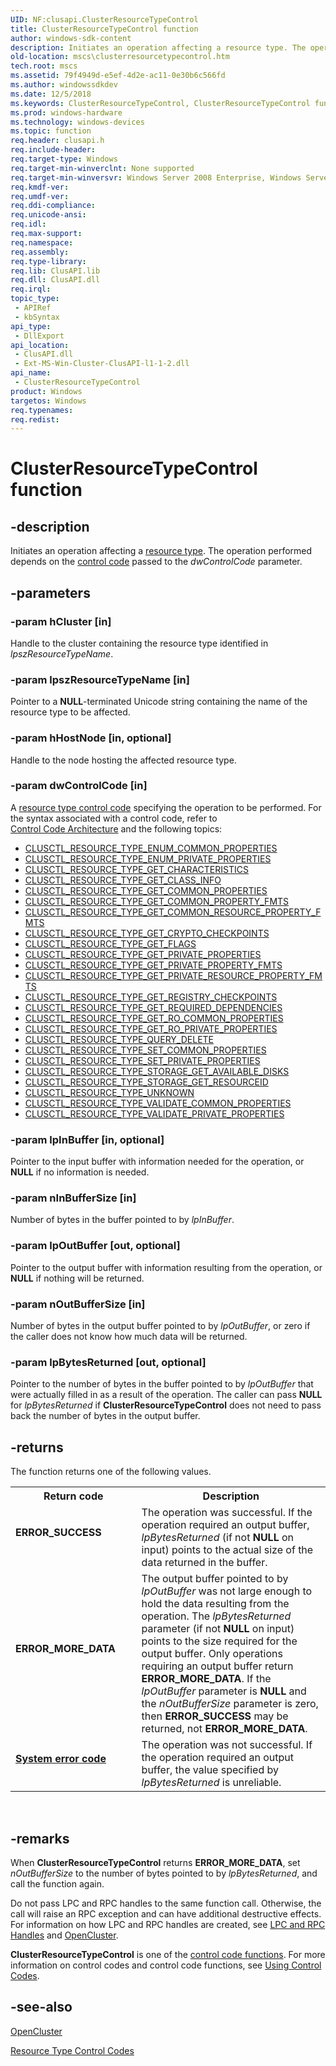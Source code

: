```yaml
---
UID: NF:clusapi.ClusterResourceTypeControl
title: ClusterResourceTypeControl function
author: windows-sdk-content
description: Initiates an operation affecting a resource type. The operation performed depends on the control code passed to the dwControlCode parameter.
old-location: mscs\clusterresourcetypecontrol.htm
tech.root: mscs
ms.assetid: 79f4949d-e5ef-4d2e-ac11-0e30b6c566fd
ms.author: windowssdkdev
ms.date: 12/5/2018
ms.keywords: ClusterResourceTypeControl, ClusterResourceTypeControl function [Failover Cluster], _wolf_clusterresourcetypecontrol, clusapi/ClusterResourceTypeControl, mscs.clusterresourcetypecontrol
ms.prod: windows-hardware
ms.technology: windows-devices
ms.topic: function
req.header: clusapi.h
req.include-header: 
req.target-type: Windows
req.target-min-winverclnt: None supported
req.target-min-winversvr: Windows Server 2008 Enterprise, Windows Server 2008 Datacenter
req.kmdf-ver: 
req.umdf-ver: 
req.ddi-compliance: 
req.unicode-ansi: 
req.idl: 
req.max-support: 
req.namespace: 
req.assembly: 
req.type-library: 
req.lib: ClusAPI.lib
req.dll: ClusAPI.dll
req.irql: 
topic_type:
 - APIRef
 - kbSyntax
api_type:
 - DllExport
api_location:
 - ClusAPI.dll
 - Ext-MS-Win-Cluster-ClusAPI-l1-1-2.dll
api_name:
 - ClusterResourceTypeControl
product: Windows
targetos: Windows
req.typenames: 
req.redist: 
---
```


# ClusterResourceTypeControl function


## -description


Initiates an operation affecting a <a href="https://msdn.microsoft.com/en-us/library/Aa372279(v=VS.85).aspx">resource type</a>. The 
    operation performed depends on the <a href="https://msdn.microsoft.com/en-us/library/Aa369307(v=VS.85).aspx">control code</a> passed to the 
    <i>dwControlCode</i> parameter.


## -parameters




### -param hCluster [in]

Handle to the cluster containing the resource type identified in 
       <i>lpszResourceTypeName</i>.


### -param lpszResourceTypeName [in]

Pointer to a <b>NULL</b>-terminated Unicode string containing the name of the resource 
       type to be affected.


### -param hHostNode [in, optional]

Handle to the node hosting the affected resource type.


### -param dwControlCode [in]

A <a href="https://msdn.microsoft.com/en-us/library/Aa372309(v=VS.85).aspx">resource type control code</a> specifying 
       the operation to be performed. For the syntax associated with a control code, refer to  
       <a href="https://msdn.microsoft.com/en-us/library/Aa369308(v=VS.85).aspx">Control Code Architecture</a> and the following 
       topics:

<ul>
<li>
<a href="https://msdn.microsoft.com/en-us/library/Aa367498(v=VS.85).aspx">CLUSCTL_RESOURCE_TYPE_ENUM_COMMON_PROPERTIES</a>
</li>
<li>
<a href="https://msdn.microsoft.com/en-us/library/Aa367499(v=VS.85).aspx">CLUSCTL_RESOURCE_TYPE_ENUM_PRIVATE_PROPERTIES</a>
</li>
<li>
<a href="https://msdn.microsoft.com/en-us/library/Aa367503(v=VS.85).aspx">CLUSCTL_RESOURCE_TYPE_GET_CHARACTERISTICS</a>
</li>
<li>
<a href="https://msdn.microsoft.com/en-us/library/Aa367504(v=VS.85).aspx">CLUSCTL_RESOURCE_TYPE_GET_CLASS_INFO</a>
</li>
<li>
<a href="https://msdn.microsoft.com/en-us/library/Aa367505(v=VS.85).aspx">CLUSCTL_RESOURCE_TYPE_GET_COMMON_PROPERTIES</a>
</li>
<li>
<a href="https://msdn.microsoft.com/en-us/library/Aa367506(v=VS.85).aspx">CLUSCTL_RESOURCE_TYPE_GET_COMMON_PROPERTY_FMTS</a>
</li>
<li>
<a href="https://msdn.microsoft.com/en-us/library/Aa367507(v=VS.85).aspx">CLUSCTL_RESOURCE_TYPE_GET_COMMON_RESOURCE_PROPERTY_FMTS</a>
</li>
<li>
<a href="https://msdn.microsoft.com/en-us/library/Aa367508(v=VS.85).aspx">CLUSCTL_RESOURCE_TYPE_GET_CRYPTO_CHECKPOINTS</a>
</li>
<li>
<a href="https://msdn.microsoft.com/en-us/library/Aa367509(v=VS.85).aspx">CLUSCTL_RESOURCE_TYPE_GET_FLAGS</a>
</li>
<li>
<a href="https://msdn.microsoft.com/en-us/library/Aa367510(v=VS.85).aspx">CLUSCTL_RESOURCE_TYPE_GET_PRIVATE_PROPERTIES</a>
</li>
<li>
<a href="https://msdn.microsoft.com/en-us/library/Aa367511(v=VS.85).aspx">CLUSCTL_RESOURCE_TYPE_GET_PRIVATE_PROPERTY_FMTS</a>
</li>
<li>
<a href="https://msdn.microsoft.com/en-us/library/Aa367512(v=VS.85).aspx">CLUSCTL_RESOURCE_TYPE_GET_PRIVATE_RESOURCE_PROPERTY_FMTS</a>
</li>
<li>
<a href="https://msdn.microsoft.com/en-us/library/Aa367645(v=VS.85).aspx">CLUSCTL_RESOURCE_TYPE_GET_REGISTRY_CHECKPOINTS</a>
</li>
<li>
<a href="https://msdn.microsoft.com/en-us/library/Aa367647(v=VS.85).aspx">CLUSCTL_RESOURCE_TYPE_GET_REQUIRED_DEPENDENCIES</a>
</li>
<li>
<a href="https://msdn.microsoft.com/en-us/library/Aa367651(v=VS.85).aspx">CLUSCTL_RESOURCE_TYPE_GET_RO_COMMON_PROPERTIES</a>
</li>
<li>
<a href="https://msdn.microsoft.com/en-us/library/Aa367653(v=VS.85).aspx">CLUSCTL_RESOURCE_TYPE_GET_RO_PRIVATE_PROPERTIES</a>
</li>
<li>
<a href="https://msdn.microsoft.com/en-us/library/Aa367661(v=VS.85).aspx">CLUSCTL_RESOURCE_TYPE_QUERY_DELETE</a>
</li>
<li>
<a href="https://msdn.microsoft.com/en-us/library/Aa367665(v=VS.85).aspx">CLUSCTL_RESOURCE_TYPE_SET_COMMON_PROPERTIES</a>
</li>
<li>
<a href="https://msdn.microsoft.com/en-us/library/Aa367668(v=VS.85).aspx">CLUSCTL_RESOURCE_TYPE_SET_PRIVATE_PROPERTIES</a>
</li>
<li>
<a href="https://msdn.microsoft.com/en-us/library/Aa367675(v=VS.85).aspx">CLUSCTL_RESOURCE_TYPE_STORAGE_GET_AVAILABLE_DISKS</a>
</li>
<li>
<a href="https://msdn.microsoft.com/en-us/library/Hh920945(v=VS.85).aspx">CLUSCTL_RESOURCE_TYPE_STORAGE_GET_RESOURCEID</a>
</li>
<li>
<a href="https://msdn.microsoft.com/en-us/library/Aa367677(v=VS.85).aspx">CLUSCTL_RESOURCE_TYPE_UNKNOWN</a>
</li>
<li>
<a href="https://msdn.microsoft.com/en-us/library/Aa367682(v=VS.85).aspx">CLUSCTL_RESOURCE_TYPE_VALIDATE_COMMON_PROPERTIES</a>
</li>
<li>
<a href="https://msdn.microsoft.com/en-us/library/Aa367685(v=VS.85).aspx">CLUSCTL_RESOURCE_TYPE_VALIDATE_PRIVATE_PROPERTIES</a>
</li>
</ul>

### -param lpInBuffer [in, optional]

Pointer to the input buffer with information needed for the operation, or <b>NULL</b> if 
       no information is needed.


### -param nInBufferSize [in]

Number of bytes in the buffer pointed to by <i>lpInBuffer</i>.


### -param lpOutBuffer [out, optional]

Pointer to the output buffer with information resulting from the operation, or 
      <b>NULL</b> if nothing will be returned.


### -param nOutBufferSize [in]

Number of bytes in the output buffer pointed to by <i>lpOutBuffer</i>, or zero if the 
       caller does not know how much data will be returned.


### -param lpBytesReturned [out, optional]

Pointer to the number of bytes in the buffer pointed to by <i>lpOutBuffer</i> that were 
       actually filled in as a result of the operation. The caller can pass <b>NULL</b> for 
       <i>lpBytesReturned</i> if 
       <b>ClusterResourceTypeControl</b> does not need 
       to pass back the number of bytes in the output buffer.


## -returns



The function returns one of the following values.

<table>
<tr>
<th>Return code</th>
<th>Description</th>
</tr>
<tr>
<td width="40%">
<dl>
<dt><b>ERROR_SUCCESS</b></dt>
</dl>
</td>
<td width="60%">
The operation was successful. If the operation required an output buffer, 
         <i>lpBytesReturned</i> (if not <b>NULL</b> on input) points to the 
         actual size of the data returned in the buffer.

</td>
</tr>
<tr>
<td width="40%">
<dl>
<dt><b>ERROR_MORE_DATA</b></dt>
</dl>
</td>
<td width="60%">
The output buffer pointed to by <i>lpOutBuffer</i> was not large enough to hold the data 
         resulting from the operation. The <i>lpBytesReturned</i> parameter (if not 
         <b>NULL</b> on input) points to the size required for the output buffer. Only operations 
         requiring an output buffer return <b>ERROR_MORE_DATA</b>. If the 
         <i>lpOutBuffer</i> parameter is <b>NULL</b> and the 
         <i>nOutBufferSize</i> parameter is zero, then <b>ERROR_SUCCESS</b> may 
         be returned, not <b>ERROR_MORE_DATA</b>.

</td>
</tr>
<tr>
<td width="40%">
<dl>
<dt><b><a href="https://msdn.microsoft.com/4a3a8feb-a05f-4614-8f04-1f507da7e5b7">System error code</a></b></dt>
</dl>
</td>
<td width="60%">
The operation was not successful. If the operation required an output buffer, the value specified by 
         <i>lpBytesReturned</i> is unreliable.

</td>
</tr>
</table>
 




## -remarks



When <b>ClusterResourceTypeControl</b> returns 
     <b>ERROR_MORE_DATA</b>, set <i>nOutBufferSize</i> to the number of bytes 
     pointed to by <i>lpBytesReturned</i>, and call the function again.

Do not pass LPC and RPC handles to the same function call. Otherwise, the call will raise an RPC exception and 
     can have additional destructive effects. For information on how LPC and RPC handles are created, see 
     <a href="https://msdn.microsoft.com/en-us/library/Aa370974(v=VS.85).aspx">LPC and RPC Handles</a> and 
     <a href="https://msdn.microsoft.com/b2ee2575-cc1e-4696-8e95-9798fb556c58">OpenCluster</a>.

<b>ClusterResourceTypeControl</b> is one of the 
     <a href="https://msdn.microsoft.com/en-us/library/Aa369310(v=VS.85).aspx">control code functions</a>. For more information on 
     control codes and control code functions, see 
     <a href="https://msdn.microsoft.com/en-us/library/Aa372956(v=VS.85).aspx">Using Control Codes</a>.




## -see-also




<a href="https://msdn.microsoft.com/b2ee2575-cc1e-4696-8e95-9798fb556c58">OpenCluster</a>



<a href="https://msdn.microsoft.com/en-us/library/Aa372309(v=VS.85).aspx">Resource Type Control Codes</a>
 

 

